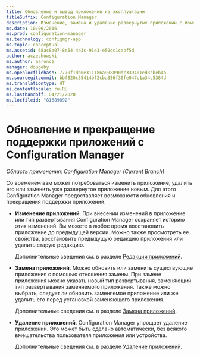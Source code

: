 ```yaml
---
title: Обновление и вывод приложений из эксплуатации
titleSuffix: Configuration Manager
description: Изменение, замена и удаление развернутых приложений с помощью Configuration Manager.
ms.date: 10/06/2016
ms.prod: configuration-manager
ms.technology: configmgr-app
ms.topic: conceptual
ms.assetid: 68ac8a07-8e54-4a3c-91e3-e50dc1cabf5d
author: aczechowski
ms.author: aaroncz
manager: dougeby
ms.openlocfilehash: 7770f1db0e311186a908890dc339401ed3cbeb4b
ms.sourcegitcommit: bbf820c35414bf2cba356f30fe047c1a34c5384d
ms.translationtype: HT
ms.contentlocale: ru-RU
ms.lasthandoff: 04/21/2020
ms.locfileid: "81689892"
---
```

# <a name="update-and-retire-applications-with-configuration-manager"></a>Обновление и прекращение поддержки приложений с Configuration Manager

*Область применения: Configuration Manager (Current Branch)*


Со временем вам может потребоваться изменить приложение, удалить его или заменить уже развернутое приложение новым. Для этого Configuration Manager предоставляет возможности обновления и прекращения поддержки приложений.  

- **Изменение приложений**. При внесении изменений в приложение или тип развертывания Configuration Manager сохраняет историю этих изменений. Вы можете в любое время восстановить приложение до предыдущей версии. Можно также просмотреть ее свойства, восстановить предыдущую редакцию приложения или удалить старую редакцию.  

  Дополнительные сведения см. в разделе [Редакции приложений](revise-and-supersede-applications.md#application-revisions).  

- **Замена приложений**. Можно обновить или заменить существующие приложения с помощью отношения замены. При замене приложения можно указать новый тип развертывания, заменяющий тип развертывания заменяемого приложения. Также можно выбрать, следует ли обновить заменяемое приложение или же удалить его перед установкой заменяющего приложения.  

  Дополнительные сведения см. в разделе [Замена приложений](revise-and-supersede-applications.md#application-supersedence).  

- **Удаление приложений**. Configuration Manager упрощает удаление приложений. Это может быть сделано автоматически, без всякого вмешательства пользователя приложения или устройства.  

  Дополнительные сведения см. в разделе [Удаление приложений](uninstall-applications.md).  
